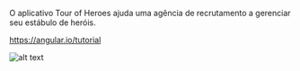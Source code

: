 O aplicativo Tour of Heroes ajuda uma agência de recrutamento a gerenciar seu estábulo de heróis.

https://angular.io/tutorial

![alt text](https://github.com/GabrielSantosLemos/angular-tour-of-heroes/src/assets/nav-diagram.png?raw=true)
